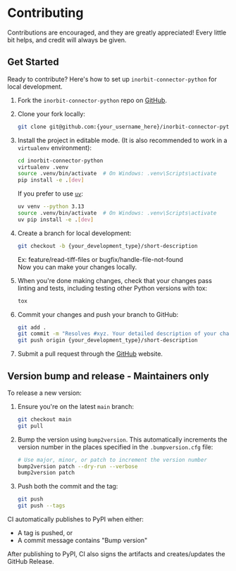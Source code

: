 # Contributing

Contributions are encouraged, and they are greatly appreciated! Every little bit helps, and credit will always be given.

## Get Started

Ready to contribute? Here's how to set up `inorbit-connector-python` for local development.

1. Fork the `inorbit-connector-python` repo on [GitHub](https://github.com/inorbit-ai/inorbit-connector-python).

2. Clone your fork locally:

    ```bash
    git clone git@github.com:{your_username_here}/inorbit-connector-python.git
    ```

3. Install the project in editable mode. (It is also recommended to work in a `virtualenv` environment):

    ```bash
    cd inorbit-connector-python
    virtualenv .venv
    source .venv/bin/activate  # On Windows: .venv\Scripts\activate
    pip install -e .[dev]
    ```

    If you prefer to use [`uv`](https://github.com/astral-sh/uv):

    ```bash
    uv venv --python 3.13
    source .venv/bin/activate  # On Windows: .venv\Scripts\activate
    uv pip install -e .[dev]
    ```

4. Create a branch for local development:

    ```bash
    git checkout -b {your_development_type}/short-description
    ```

   Ex: feature/read-tiff-files or bugfix/handle-file-not-found<br>
   Now you can make your changes locally.

5. When you're done making changes, check that your changes pass linting and tests, including testing other Python
   versions with tox:

    ```bash
    tox
    ```

6. Commit your changes and push your branch to GitHub:

    ```bash
    git add .
    git commit -m "Resolves #xyz. Your detailed description of your changes."
    git push origin {your_development_type}/short-description
    ```

7. Submit a pull request through the [GitHub](https://github.com/inorbit-ai/inorbit-connector-python/pulls) website.

## Version bump and release - Maintainers only

To release a new version:

1. Ensure you're on the latest `main` branch:

    ```bash
    git checkout main
    git pull
    ```

2. Bump the version using `bump2version`. This automatically increments the version number in the
   places specified in the `.bumpversion.cfg` file:

    ```bash
    # Use major, minor, or patch to increment the version number
    bump2version patch --dry-run --verbose
    bump2version patch
    ```

3. Push both the commit and the tag:

    ```bash
    git push
    git push --tags
    ```

CI automatically publishes to PyPI when either:
- A tag is pushed, or
- A commit message contains "Bump version"

After publishing to PyPI, CI also signs the artifacts and creates/updates the GitHub Release.
